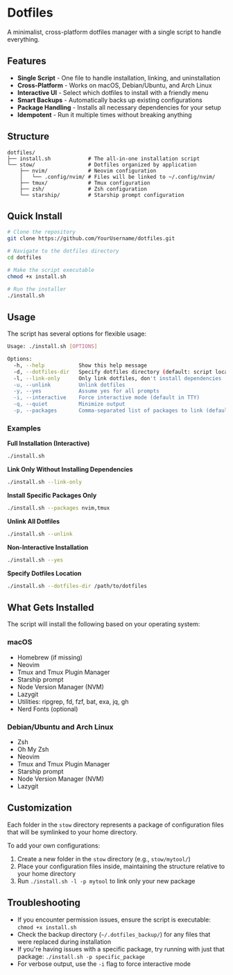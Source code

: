 # Dotfiles

A minimalist, cross-platform dotfiles manager with a single script to handle everything.

## Features

- **Single Script** - One file to handle installation, linking, and uninstallation
- **Cross-Platform** - Works on macOS, Debian/Ubuntu, and Arch Linux
- **Interactive UI** - Select which dotfiles to install with a friendly menu
- **Smart Backups** - Automatically backs up existing configurations
- **Package Handling** - Installs all necessary dependencies for your setup
- **Idempotent** - Run it multiple times without breaking anything

## Structure

```
dotfiles/
├── install.sh            # The all-in-one installation script
└── stow/                 # Dotfiles organized by application
    ├── nvim/             # Neovim configuration
    │   └── .config/nvim/ # Files will be linked to ~/.config/nvim/
    ├── tmux/             # Tmux configuration
    ├── zsh/              # Zsh configuration
    └── starship/         # Starship prompt configuration
```

## Quick Install

```bash
# Clone the repository
git clone https://github.com/YourUsername/dotfiles.git

# Navigate to the dotfiles directory
cd dotfiles

# Make the script executable
chmod +x install.sh

# Run the installer
./install.sh
```

## Usage

The script has several options for flexible usage:

```bash
Usage: ./install.sh [OPTIONS]

Options:
  -h, --help           Show this help message
  -d, --dotfiles-dir   Specify dotfiles directory (default: script location)
  -l, --link-only      Only link dotfiles, don't install dependencies
  -u, --unlink         Unlink dotfiles
  -y, --yes            Assume yes for all prompts
  -i, --interactive    Force interactive mode (default in TTY)
  -q, --quiet          Minimize output
  -p, --packages       Comma-separated list of packages to link (default: all)
```

### Examples

**Full Installation (Interactive)**
```bash
./install.sh
```

**Link Only Without Installing Dependencies**
```bash
./install.sh --link-only
```

**Install Specific Packages Only**
```bash
./install.sh --packages nvim,tmux
```

**Unlink All Dotfiles**
```bash
./install.sh --unlink
```

**Non-Interactive Installation**
```bash
./install.sh --yes
```

**Specify Dotfiles Location**
```bash
./install.sh --dotfiles-dir /path/to/dotfiles
```

## What Gets Installed

The script will install the following based on your operating system:

### macOS
- Homebrew (if missing)
- Neovim
- Tmux and Tmux Plugin Manager
- Starship prompt
- Node Version Manager (NVM)
- Lazygit
- Utilities: ripgrep, fd, fzf, bat, exa, jq, gh
- Nerd Fonts (optional)

### Debian/Ubuntu and Arch Linux
- Zsh
- Oh My Zsh
- Neovim
- Tmux and Tmux Plugin Manager
- Starship prompt
- Node Version Manager (NVM)
- Lazygit

## Customization

Each folder in the `stow` directory represents a package of configuration files that will be symlinked to your home directory.

To add your own configurations:

1. Create a new folder in the `stow` directory (e.g., `stow/mytool/`)
2. Place your configuration files inside, maintaining the structure relative to your home directory
3. Run `./install.sh -l -p mytool` to link only your new package

## Troubleshooting

- If you encounter permission issues, ensure the script is executable: `chmod +x install.sh`
- Check the backup directory (`~/.dotfiles_backup/`) for any files that were replaced during installation
- If you're having issues with a specific package, try running with just that package: `./install.sh -p specific_package`
- For verbose output, use the `-i` flag to force interactive mode
